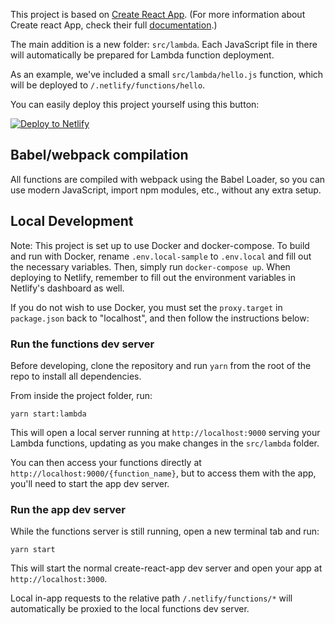 This project is based on [Create React App](https://github.com/facebookincubator/create-react-app). (For more information about Create react App, check their full [documentation](https://github.com/facebookincubator/create-react-app#create-react-app).)

The main addition is a new folder: `src/lambda`. Each JavaScript file in there will automatically be prepared for Lambda function deployment.

As an example, we've included a small `src/lambda/hello.js` function, which will be deployed to `/.netlify/functions/hello`.

You can easily deploy this project yourself using this button:

[![Deploy to Netlify](https://www.netlify.com/img/deploy/button.svg)](https://app.netlify.com/start/deploy?repository=https://github.com/shaunpersad/authless-comments-example)

## Babel/webpack compilation

All functions are compiled with webpack using the Babel Loader, so you can use modern JavaScript, import npm modules, etc., without any extra setup.


## Local Development

Note: This project is set up to use Docker and docker-compose. To build and run with Docker, rename `.env.local-sample` to `.env.local` and fill out the necessary variables. Then, simply run `docker-compose up`.
When deploying to Netlify, remember to fill out the environment variables in Netlify's dashboard as well.

If you do not wish to use Docker, you must set the `proxy.target` in `package.json` back to "localhost", and then follow the instructions below:


### Run the functions dev server

Before developing, clone the repository and run `yarn` from the root of the repo to install all dependencies.

From inside the project folder, run:

```
yarn start:lambda
```

This will open a local server running at `http://localhost:9000` serving your Lambda functions, updating as you make changes in the `src/lambda` folder.

You can then access your functions directly at `http://localhost:9000/{function_name}`, but to access them with the app, you'll need to start the app dev server.


### Run the app dev server

While the functions server is still running, open a new terminal tab and run:

```
yarn start
```

This will start the normal create-react-app dev server and open your app at `http://localhost:3000`.

Local in-app requests to the relative path `/.netlify/functions/*` will automatically be proxied to the local functions dev server.
